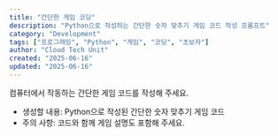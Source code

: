 ```yaml
---
title: "간단한 게임 코딩"
description: "Python으로 작성하는 간단한 숫자 맞추기 게임 코드 작성 프롬프트"
category: "Development"
tags: ["프로그래밍", "Python", "게임", "코딩", "초보자"]
author: "Cloud Tech Unit"
created: "2025-06-16"
updated: "2025-06-16"
---
```


컴퓨터에서 작동하는 간단한 게임 코드를 작성해 주세요.

* 생성할 내용: Python으로 작성된 간단한 숫자 맞추기 게임 코드
* 주의 사항: 코드와 함께 게임 설명도 포함해 주세요.
